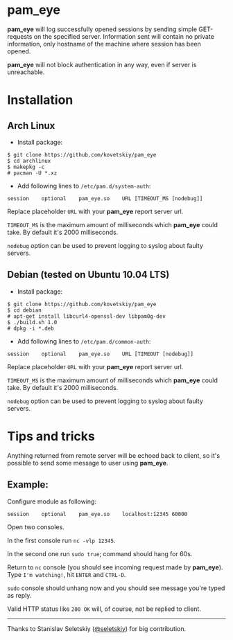 # pam_eye

**pam_eye** will log successfully opened sessions by sending simple
GET-requests on the specified server. Information sent will contain no private
information, only hostname of the machine where session has been opened.

**pam_eye** will not block authentication in any way, even if server is
unreachable.

# Installation

## Arch Linux

- Install package:
```
$ git clone https://github.com/kovetskiy/pam_eye
$ cd archlinux
$ makepkg -c
# pacman -U *.xz
```

- Add following lines to `/etc/pam.d/system-auth`:
```
session    optional    pam_eye.so    URL [TIMEOUT_MS [nodebug]]
```

Replace placeholder `URL` with your **pam_eye** report server url.

`TIMEOUT_MS` is the maximum amount of milliseconds which **pam_eye** could take.
By default it's 2000 milliseconds.

`nodebug` option can be used to prevent logging to syslog about faulty servers.

## Debian (tested on Ubuntu 10.04 LTS)

- Install package:
```
$ git clone https://github.com/kovetskiy/pam_eye
$ cd debian
# apt-get install libcurl4-openssl-dev libpam0g-dev
$ ./build.sh 1.0
# dpkg -i *.deb
```

- Add following lines to `/etc/pam.d/common-auth`:
```
session    optional    pam_eye.so    URL [TIMEOUT [nodebug]]
```

Replace placeholder `URL` with your **pam_eye** report server url.

`TIMEOUT_MS` is the maximum amount of milliseconds which **pam_eye** could take.
By default it's 2000 milliseconds.

`nodebug` option can be used to prevent logging to syslog about faulty servers.

# Tips and tricks

Anything returned from remote server will be echoed back to client, so it's
possible to send some message to user using **pam_eye**.

## Example:

Configure module as following:
```
session    optional    pam_eye.so    localhost:12345 60000
```

Open two consoles.

In the first console run `nc -vlp 12345`.

In the second one run `sudo true`; command should hang for 60s.

Return to `nc` console (you should see incoming request made by **pam_eye**).
Type `I'm watching!`, hit `ENTER` and `CTRL-D`.

`sudo` console should unhang now and you should see message you're typed as
reply.

Valid HTTP status like `200 OK` will, of course, not be replied to client.

***

Thanks to Stanislav Seletskiy ([@seletskiy](https://github.com/seletskiy)) for big contribution.
